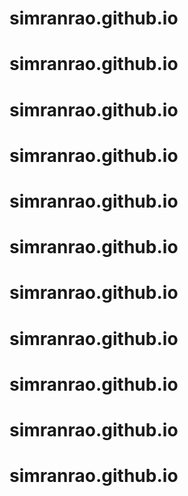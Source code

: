# simranrao.github.io
# simranrao.github.io
# simranrao.github.io
# simranrao.github.io
# simranrao.github.io
# simranrao.github.io
# simranrao.github.io
# simranrao.github.io
# simranrao.github.io
# simranrao.github.io
# simranrao.github.io
